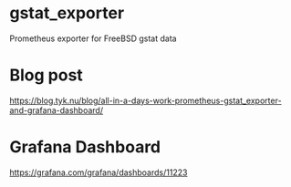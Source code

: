 # gstat_exporter
Prometheus exporter for FreeBSD gstat data

# Blog post
https://blog.tyk.nu/blog/all-in-a-days-work-prometheus-gstat_exporter-and-grafana-dashboard/

# Grafana Dashboard
https://grafana.com/grafana/dashboards/11223
